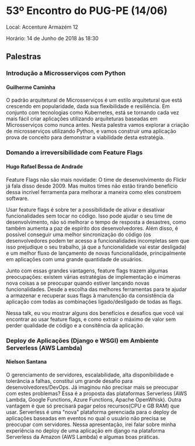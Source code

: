 # 53º Encontro do PUG-PE (14/06)

Local:  Accenture Armazém 12 

Horário:  14 de Junho de 2018 às 18:30 

## Palestras

### Introdução a Microsserviços com Python
#### Guilherme Caminha
O padrão arquitetural de Microsserviços é um estilo arquitetural que está crescendo em popularidade, dada sua flexibilidade e resiliência. Em conjunto com tecnologias como Kubernetes, está se tornando cada vez mais fácil criar aplicações utilizando arquiteturas baseadas em Microsserviços como nunca antes.
Nesta palestra vamos explorar a criação de microsserviços utilizando Python, e vamos construir uma aplicação prova de conceito para demonstrar a viabilidade desta estratégia. 

### Domando a irreversibilidade com Feature Flags
#### Hugo Rafael Bessa de Andrade
Feature Flags não são mais novidade: O time de desenvolvimento do Flickr já fala disso desde 2009. Mas muitos times não estão tirando benefício dessa incrível ferramenta para melhorar a maneira como eles constroem software.

Usar feature flags é sobre ter a possibilidade de ativar e desativar funcionalidades sem tocar no código. Isso pode ajudar o seu time de desenvolvimento, não só melhorar o tempo de resposta a desastres, como também aumenta a paz de espírito dos desenvolvedores. Além disso, é possível conseguir uma melhor 
sincronização do código (os desenvolvedores podem ter acesso a funcionalidades incompletas sem que isso prejudique o seu trabalho, já que a funcionalidade vai estar desligada) e um melhor fluxo de lançamento de novas funcionalidade, principalmente em aplicações com uma grande quantidade de usuários.

Junto com essas grandes vantagens, feature flags trazem algumas preocupações: existem várias estratégias de implementação e inúmeras nova coisas a se preocupar quando estiver lançando novas funcionalidades. Desde a escolha das melhores ferramentas para te ajudar a armazenar e recuperar suas flags à manutenção da consistência da aplicação com todas as combinações ligado/desligado de todas as flags.

Nessa talk, eu vou mostrar alguns dos benefícios e desafios que você vai encontrar ao usar feature flags, e como extrair o máximo de valor sem perder qualidade de código e a consitência da aplicação. 


### Deploy de Aplicações (Django e WSGI) em Ambiente Serverless (AWS Lambda)
#### Nielson Santana
O gerenciamento de servidores, escalabilidade, alta disponibilidade e tolerância a falhas, constitui um grande desafio para desenvolvedores/DevOps. Já imaginou não precisar mais se preocupar com estes problemas? Essa é a proposta das plataformas Serverless (AWS Lambda, Google Functions, Azure Functions, Apache OpenWhisk).  Outra vantagem é que só precisará pagar pelos recursos(CPU e GB RAM) que usar. Serverless é uma "nova" plataforma gerenciada para o deploy de aplicações baseadas em eventos no qual o usuário não precisa se preocupar com servidores. Nessa apresentação, irei falar sobre minha experiência no deploy de uma aplicação em django na plataforma Serverless da Amazon (AWS Lambda) e algumas boas práticas.
